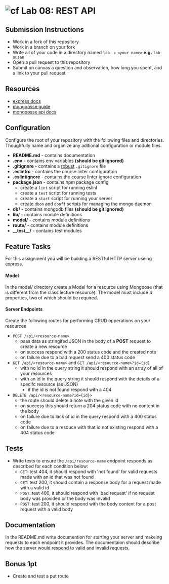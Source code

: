 ![cf](https://i.imgur.com/7v5ASc8.png) Lab 08: REST API
======

## Submission Instructions
* Work in a fork of this repository
* Work in a branch on your fork
* Write all of your code in a directory named `lab-` + `<your name>` **e.g.** `lab-susan`
* Open a pull request to this repository
* Submit on canvas a question and observation, how long you spent, and a link to your pull request

## Resources
* [express docs](http://expressjs.com/en/4x/api.html)
* [mongoosse guide](http://mongoosejs.com/docs/guide.html)
* [mongoosse api docs](http://mongoosejs.com/docs/api.html)

## Configuration 
Configure the root of your repository with the following files and directories. Thoughfully name and organize any aditional configuration or module files.
* **README.md** - contains documentation
* **.env** - contains env variables **(should be git ignored)**
* **.gitignore** - contains a [robust](http://gitignore.io) `.gitignore` file 
* **.eslintrc** - contains the course linter configuratoin
* **.eslintignore** - contains the course linter ignore configuration
* **package.json** - contains npm package config
  * create a `lint` script for running eslint
  * create a `test` script for running tests
  * create a `start` script for running your server
  * create `dbon` and `dboff` scripts for managing the mongo daemon
* **db/** - contains mongodb files **(should be git ignored)**
* **lib/** - contains module definitions
* **model/** - contains module definitions
* **route/** - contains module definitions
* **\_\_test\_\_/** - contains test modules

## Feature Tasks  
For this assignment you will be building a RESTful HTTP server useing express.

#### Model
In the model/ directory create a Model for a resource using Mongoose (that is different from the class lecture resource). The model must include 4 properties, two of which should be required.

#### Server Endpoints
Create the following routes for performing CRUD opperations on your resourcee
* `POST /api/<resource-name>` 
  * pass data as stringifed JSON in the body of a **POST** request to create a new resource
  * on success respond with a 200 status code and the created note 
  * on failure due to a bad request send a 400 status code
* `GET /api/<resource-name>` and `GET /api/<resource-name>?id={id}` 
  * with no id in the query string it should respond with an array of all of your resources
  * with an id in the query string it should respond with the details of a specifc resource (as JSON)
    * if the id is not found respond with a 404
* `DELETE /api/<resource-name?id={id}>` 
  * the route should delete a note with the given id 
  * on success this should return a 204 status code with no content in the body
  * on failure due to lack of id in the query respond with a 400 status code
  * on failure due to a resouce with that id not existing respond with a 404 status code

## Tests
* Write tests to ensure the `/api/resource-name` endpoint responds as described for each condition below:
  * `GET`: test 404, it should respond with 'not found' for valid requests made with an id that was not found
  * `GET`: test 200, it should contain a response body for a request made with a valid id
  * `POST`: test 400, it should respond with 'bad request' if no request body was provided or the body was invalid
  * `POST`: test 200, it should respond with the body content for a post request with a valid body
  
## Documentation
In the README.md write documention for starting your server and makeing requests to each endpoint it provides. The documentaion should describe how the server would respond to valid and invalid requests.

## Bonus 1pt
* Create and test a put route
